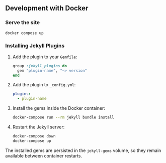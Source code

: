 ## Development with Docker

### Serve the site
```bash
docker compose up
```

### Installing Jekyll Plugins

1. Add the plugin to your `Gemfile`:
   ```ruby
   group :jekyll_plugins do
     gem "plugin-name", "~> version"
   end
   ```

2. Add the plugin to `_config.yml`:
   ```yaml
   plugins:
     - plugin-name
   ```

3. Install the gems inside the Docker container:
   ```bash
   docker-compose run --rm jekyll bundle install
   ```

4. Restart the Jekyll server:
   ```bash
   docker-compose down
   docker-compose up
   ```

The installed gems are persisted in the `jekyll-gems` volume, so they remain available between container restarts.
